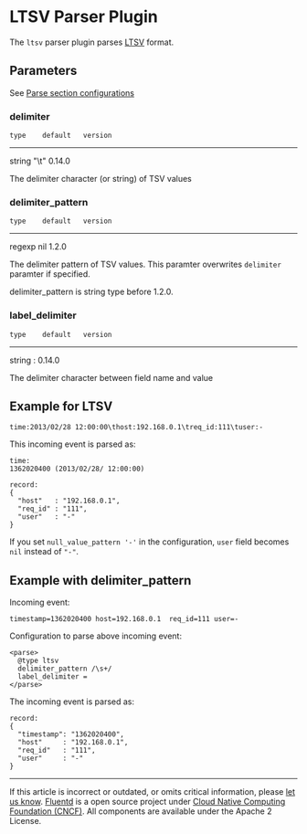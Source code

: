 # LTSV Parser Plugin

The `ltsv` parser plugin parses [LTSV](http://ltsv.org/) format.


## Parameters

See [Parse section configurations](/articles/parse-section.md)


### delimiter

    type    default   version
  -------- --------- ---------
   string    "\\t"    0.14.0

The delimiter character (or string) of TSV values


### delimiter\_pattern

    type    default   version
  -------- --------- ---------
   regexp     nil      1.2.0

The delimiter pattern of TSV values. This paramter overwrites
`delimiter` paramter if specified.

delimiter\_pattern is string type before 1.2.0.


### label\_delimiter

    type    default   version
  -------- --------- ---------
   string      :      0.14.0

The delimiter character between field name and value


## Example for LTSV

``` {.CodeRay}
time:2013/02/28 12:00:00\thost:192.168.0.1\treq_id:111\tuser:-
```

This incoming event is parsed as:

``` {.CodeRay}
time:
1362020400 (2013/02/28/ 12:00:00)

record:
{
  "host"   : "192.168.0.1",
  "req_id" : "111",
  "user"   : "-"
}
```

If you set `null_value_pattern '-'` in the configuration, `user` field
becomes `nil` instead of `"-"`.


## Example with delimiter\_pattern

Incoming event:

``` {.CodeRay}
timestamp=1362020400 host=192.168.0.1  req_id=111 user=-
```

Configuration to parse above incoming event:

``` {.CodeRay}
<parse>
  @type ltsv
  delimiter_pattern /\s+/
  label_delimiter =
</parse>
```

The incoming event is parsed as:

``` {.CodeRay}
record:
{
  "timestamp": "1362020400",
  "host"     : "192.168.0.1",
  "req_id"   : "111",
  "user"     : "-"
}
```


------------------------------------------------------------------------

If this article is incorrect or outdated, or omits critical information, please [let us know](https://github.com/fluent/fluentd-docs/issues?state=open).
[Fluentd](http://www.fluentd.org/) is a open source project under [Cloud Native Computing Foundation (CNCF)](https://cncf.io/). All components are available under the Apache 2 License.
